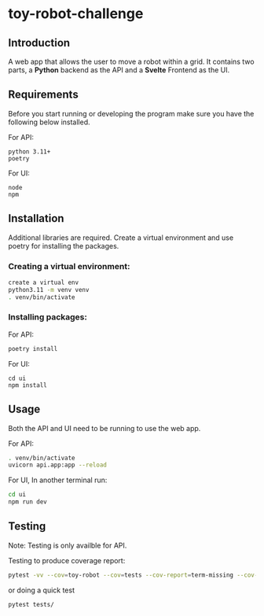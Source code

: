 # toy-robot-challenge


## Introduction

A web app that allows the user to move a robot within a grid. It contains two parts, a **Python** backend as the API and a **Svelte** Frontend as the UI.

## Requirements
Before you start running or developing the program make sure you have the following below installed.

For API:
```
python 3.11+
poetry
```

For UI:
```
node
npm
```

## Installation

Additional libraries are required. Create a virtual environment and use poetry for installing the packages.

### Creating a virtual environment:
```bash
create a virtual env
python3.11 -m venv venv
. venv/bin/activate
```

### Installing packages:

For API:
```bash
poetry install
```

For UI:
```
cd ui
npm install
```

## Usage
Both the API and UI need to be running to use the web app.

For API:
```bash
. venv/bin/activate
uvicorn api.app:app --reload
```

For UI, In another terminal run:
```bash
cd ui
npm run dev
```

## Testing
Note: Testing is only availble for API.

Testing to produce coverage report:
```bash
pytest -vv --cov=toy-robot --cov=tests --cov-report=term-missing --cov-report=xml  tests/
```

or doing a quick test
```bash
pytest tests/
```
